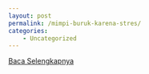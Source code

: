 ```yaml
---
layout: post
permalink: /mimpi-buruk-karena-stres/
categories:
    - Uncategorized
---
```


[Baca Selengkapnya](/04)